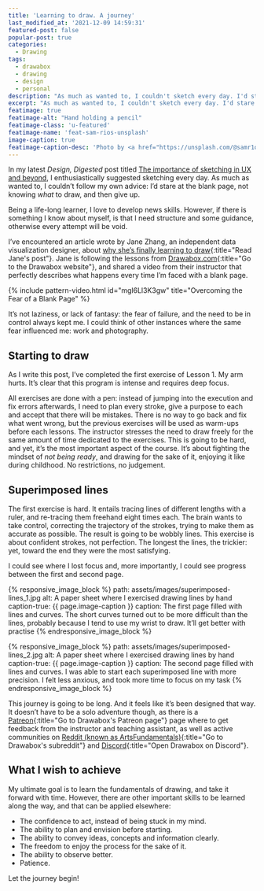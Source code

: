 ```yaml
---
title: 'Learning to draw. A journey'
last_modified_at: '2021-12-09 14:59:31'
featured-post: false
popular-post: true
categories:
  - Drawing
tags:
  - drawabox
  - drawing
  - design
  - personal
description: "As much as wanted to, I couldn't sketch every day. I'd stare at the blank page, not knowing what to draw, and then give up. So I started a new journey."
excerpt: "As much as wanted to, I couldn't sketch every day. I'd stare at the blank page, not knowing what to draw, and then give up. So I started a new journey."
featimage: true
featimage-alt: "Hand holding a pencil"
featimage-class: 'u-featured'
featimage-name: 'feat-sam-rios-unsplash'
image-caption: true
featimage-caption-desc: 'Photo by <a href="https://unsplash.com/@samr1os_official">Sam Rios</a>'
---
```

In my latest _Design, Digested_ post titled [The importance of sketching in UX and beyond](/design-digested/importance-of-sketching-in-ux/ "Read the post on my website"), I enthusiastically suggested sketching every day. As much as wanted to, I couldn’t follow my own advice: I’d stare at the blank page, not knowing _what_ to draw, and then give up.

Being a life-long learner, I love to develop news skills. However, if there is something I know about myself, is that I need structure and some guidance, otherwise every attempt will be void.

I’ve encountered an article wrote by Jane Zhang, an independent data visualization designer, about [why she’s finally learning to draw](https://janezhang.ca/posts/why-im-learning-to-draw/){:title="Read Jane's post"}. Jane is following the lessons from [Drawabox.com](https://drawabox.com/){:title="Go to the Drawabox website"}, and shared a video from their instructor that perfectly describes what happens every time I’m faced with a blank page.

{% include pattern-video.html id="mgl6Ll3K3gw" title="Overcoming the Fear of a Blank Page" %}

It’s not laziness, or lack of fantasy: the fear of failure, and the need to be in control always kept me. I could think of other instances where the same fear influenced me: work and photography.

## Starting to draw

As I write this post, I’ve completed the first exercise of Lesson 1. My arm hurts. It’s clear that this program is intense and requires deep focus.

All exercises are done with a pen: instead of jumping into the execution and fix errors afterwards, I need to plan every stroke, give a purpose to each and accept that there will be mistakes. There is no way to go back and fix what went wrong, but the previous exercises will be used as warm-ups before each lessons. The instructor stresses the need to draw freely for the same amount of time dedicated to the exercises. This is going to be hard, and yet, it’s the most important aspect of the course. It’s about fighting the mindset of _not being ready_, and drawing for the sake of it, enjoying it like during childhood. No restrictions, no judgement.

## Superimposed lines

The first exercise is hard. It entails tracing lines of different lengths with a ruler, and re-tracing them freehand eight times each. The brain wants to take control, correcting the trajectory of the strokes, trying to make them as accurate as possible. The result is going to be wobbly lines. This exercise is about confident strokes, not perfection. The longest the lines, the trickier: yet, toward the end they were the most satisfying.

I could see where I lost focus and, more importantly, I could see progress between the first and second page.

{% responsive_image_block %}
  path: assets/images/superimposed-lines_1.jpg
  alt: A paper sheet where I exercised drawing lines by hand
  caption-true: {{ page.image-caption }}
  caption: The first page filled with lines and curves. The short curves turned out to be more difficult than the lines, probably because I tend to use my wrist to draw. It’ll get better with practise
{% endresponsive_image_block %}

{% responsive_image_block %}
  path: assets/images/superimposed-lines_2.jpg
  alt: A paper sheet where I exercised drawing lines by hand
  caption-true: {{ page.image-caption }}
  caption: The second page filled with lines and curves. I was able to start each superimposed line with more precision. I felt less anxious, and took more time to focus on my task
{% endresponsive_image_block %}

This journey is going to be long. And it feels like it’s been designed that way. It doesn’t have to be a solo adventure though, as there is a [Patreon](https://patreon.com/uncomfortable){:title="Go to Drawabox's Patreon page"} page where to get feedback from the instructor and teaching assistant, as well as active communities on [Reddit (known as ArtsFundamentals)](https://reddit.com/r/ArtFundamentals){:title="Go to Drawabox's subreddit"} and [Discord](https://discord.gg/FtSS4hhqSu){:title="Open Drawabox on Discord"}.

## What I wish to achieve

My ultimate goal is to learn the fundamentals of drawing, and take it forward with time. However, there are other important skills to be learned along the way, and that can be applied elsewhere:

<ul class="smd-ul">
<li>The confidence to act, instead of being stuck in my mind.</li>
<li>The ability to plan and envision before starting.</li>
<li>The ability to convey ideas, concepts and information clearly.</li>
<li>The freedom to enjoy the process for the sake of it.</li>
<li>The ability to observe better.</li>
<li>Patience.</li>
</ul>

Let the journey begin!

